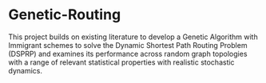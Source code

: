 # Genetic-Routing
This project builds on existing literature to develop a Genetic Algorithm with Immigrant schemes to solve the Dynamic Shortest Path Routing Problem (DSPRP) and examines its performance across random graph topologies with a range of relevant statistical properties with realistic stochastic dynamics.
